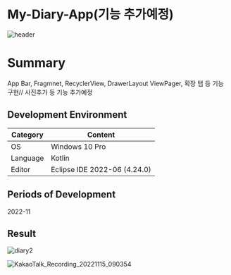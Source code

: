 
# My-Diary-App(기능 추가예정)
![header](https://capsule-render.vercel.app/api?type=waving&color=auto&height=300&section=header&text=DiaryApp&fontSize=90&animation=fadeIn&fontAlignY=38&desc=SH&descAlignY=60&descAlign=62)
# Summary
<Memo android App>
App Bar, Fragmnet, RecyclerView, DrawerLayout
ViewPager, 확장 탭 등 기능 구현// 사진추가 등 기능 추가예정

## Development Environment
| Category | Content |
| --- | --- |
| OS | Windows 10 Pro |
| Language | Kotlin |
| Editor | Eclipse IDE 2022-06 (4.24.0) |

## Periods of Development
2022-11

## Result
![diary2](https://user-images.githubusercontent.com/115531871/201713374-5bb9f754-2693-4c82-b76f-9c82dffc467f.gif)

![KakaoTalk_Recording_20221115_090354](https://user-images.githubusercontent.com/115531871/201793830-4ef541dd-c443-4312-8fdd-924c19fe23b1.gif)
